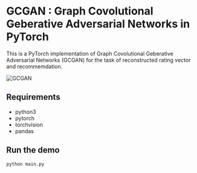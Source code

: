 # GCGAN : Graph Covolutional Geberative Adversarial Networks in PyTorch

This is a PyTorch implementation of Graph Covolutional Geberative Adversarial Networks (GCGAN) for the task of reconstructed rating vector and recommemdation.

![GCGAN](https://user-images.githubusercontent.com/30107692/64904369-feba3280-d703-11e9-9990-1d4ac073ab40.png)

## Requirements
- python3
- pytorch
- torchvision
- pandas

## Run the demo

```sh
python main.py
```
